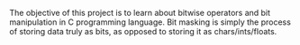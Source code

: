 The objective of this project is to learn about bitwise operators and bit manipulation in C programming language.
Bit masking is simply the process of storing data truly as bits, as opposed to storing it as chars/ints/floats.
